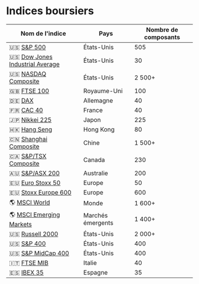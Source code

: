 # Indices boursiers
| Nom de l'indice | Pays | Nombre de composants |
| --- | --- | --- |
| 🇺🇸 [S&P 500](https://www.google.com/finance/quote/SPX:INDEXSP) | États-Unis | 505 |
| 🇺🇸 [Dow Jones Industrial Average](https://www.google.com/finance/quote/DJI:INDEXDJX) | États-Unis | 30 |
| 🇺🇸 [NASDAQ Composite](https://www.google.com/finance/quote/IXIC:INDEXNASDAQ) | États-Unis | 2 500+ |
| 🇬🇧 [FTSE 100](https://www.google.com/finance/quote/UKX:INDEXFTSE) | Royaume-Uni | 100 |
| 🇩🇪 [DAX](https://www.google.com/finance/quote/GDAXI:INDEXDEUTSCHE) | Allemagne | 40 |
| 🇫🇷 [CAC 40](https://www.google.com/finance/quote/PX1:INDEXEURO) | France | 40 |
| 🇯🇵 [Nikkei 225](https://www.google.com/finance/quote/N225:INDEXNIKKEI) | Japon | 225 |
| 🇭🇰 [Hang Seng](https://www.google.com/finance/quote/HSI:INDEXHANGSENG) | Hong Kong | 80 |
| 🇨🇳 [Shanghai Composite](https://www.google.com/finance/quote/000001.SS:INDEXSHANGHAI) | Chine | 1 500+ |
| 🇨🇦 [S&P/TSX Composite](https://www.google.com/finance/quote/TSX:INDEXSPTSX) | Canada | 230 |
| 🇦🇺 [S&P/ASX 200](https://www.google.com/finance/quote/AXJO:INDEXASX) | Australie | 200 |
| 🇪🇺 [Euro Stoxx 50](https://www.google.com/finance/quote/SX5E:INDEXSTOXX) | Europe | 50 |
| 🇪🇺 [Stoxx Europe 600](https://www.google.com/finance/quote/SXXP:INDEXSTOXX) | Europe | 600 |
| 🌎 [MSCI World](https://www.msci.com/indexes/index/990100) | Monde | 1 600+ |
| 🌎 [MSCI Emerging Markets](https://www.msci.com/indexes/index/891800) | Marchés émergents | 1 400+ |
| 🇺🇸 [Russell 2000](https://www.google.com/finance/quote/RUT:INDEXRUSSELL) | États-Unis | 2 000+ |
| 🇺🇸 [S&P 400](https://www.google.com/finance/quote/MID:INDEXSP) | États-Unis | 400 |
| 🇺🇸 [S&P MidCap 400](https://www.google.com/finance/quote/MID:INDEXSP) | États-Unis | 400 |
| 🇮🇹 [FTSE MIB](https://www.google.com/finance/quote/FTMIB:INDEXFTSE) | Italie | 40 |
| 🇪🇸 [IBEX 35](https://www.google.com/finance/quote/IBEX:INDEXIBEX) | Espagne | 35 |
